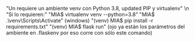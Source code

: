"Un requiere un ambiente venv con Python 3.8, updated PIP y virtualenv" \n
"Si lo requieren:"
"MIA$ virtualenv venv --python=3.8"
"MIA$ .\venv\Scripts\Activate" (windows)
"(venv) MIA$ pip install -r requirements.txt"
"(venv) MIA$ flask run" (ojo ya están los parámetros del ambiente en .flaskenv por eso corre con sólo este comando)
